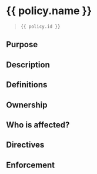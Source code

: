 # {{ policy.name }}
> `{{ policy.id }}`

## Purpose

## Description
<!-- Should be <=4 sentences! Keep it succint. -->

## Definitions
<!-- List any specific definitions that are referred to in the below sections. Use table format preferrably. -->

## Ownership
<!-- Describe the organizational units/ members that are meant to enforce this policy -->

## Who is affected?
<!--
  Describe the general workflows and team members who are typically affected by this policy.
  
  Policies **CAN** affect everyone in the org, but be judicious in your determination of which org members should be actively cognizant of a policy vs. which org members may be only tangentially affected by said policy.
-->

## Directives
<!--
  Policy directives enumerate rules/ regulations/ guidelines and affected activities or work.
  
  Directives should be as objective as possible; in cases where subjectivity is required it should be explicitly noted as such (i.e. "at the discretion of CODEOWNER").
-->

## Enforcement
<!--
  Describe the methods that are used to manually and automatically enforce policy directives). Reference specific directives when applicable.
-->